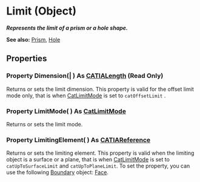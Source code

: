 # Limit (Object)

**_Represents the limit of a prism or a hole shape._**

**See also:**      [Prism](../PartInterfaces/interface_Prism_5871.md), [Hole](../PartInterfaces/interface_Hole_3612.md)

## Properties

### Property **Dimension**(| ) As [CATIALength](../KnowledgeInterfaces/interface_Length_8108.md) (Read Only)

   Returns or sets the limit dimension. This property is valid for the offset limit mode only, that is when [CatLimitMode](../PartInterfaces/enum_CatLimitMode_29900.md) is set to `catOffsetLimit` .  
### Property **LimitMode**( ) As [CatLimitMode](../PartInterfaces/enum_CatLimitMode_29900.md)

   Returns or sets the limit mode.  
### Property **LimitingElement**( ) As [CATIAReference](../InfInterfaces/interface_Reference_17481.md)

   Returns or sets the limiting element. This property is valid when the limiting object is a surface or a plane, that is when [CatLimitMode](../PartInterfaces/enum_CatLimitMode_29900.md) is set to `catUpToSurfaceLimit` and `catUpToPlaneLimit`.
To set the property, you can use the following [Boundary](../MecModInterfaces/interface_Boundary_14542.md) object: [Face](../MecModInterfaces/interface_Face_3398.md).
